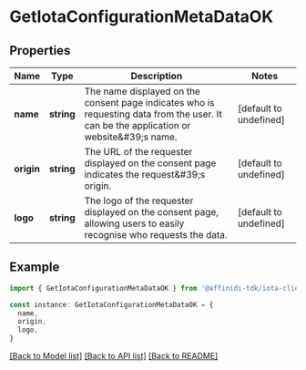 # GetIotaConfigurationMetaDataOK

## Properties

| Name       | Type       | Description                                                                                                                              | Notes                  |
| ---------- | ---------- | ---------------------------------------------------------------------------------------------------------------------------------------- | ---------------------- |
| **name**   | **string** | The name displayed on the consent page indicates who is requesting data from the user. It can be the application or website\&#39;s name. | [default to undefined] |
| **origin** | **string** | The URL of the requester displayed on the consent page indicates the request\&#39;s origin.                                              | [default to undefined] |
| **logo**   | **string** | The logo of the requester displayed on the consent page, allowing users to easily recognise who requests the data.                       | [default to undefined] |

## Example

```typescript
import { GetIotaConfigurationMetaDataOK } from '@affinidi-tdk/iota-client'

const instance: GetIotaConfigurationMetaDataOK = {
  name,
  origin,
  logo,
}
```

[[Back to Model list]](../README.md#documentation-for-models) [[Back to API list]](../README.md#documentation-for-api-endpoints) [[Back to README]](../README.md)
